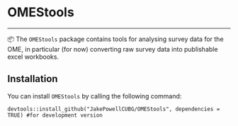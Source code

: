 # OMEStools
----


📦 The `OMEStools` package contains tools for analysing survey data for the OME, in particular (for now) converting raw survey data into publishable excel workbooks.

## Installation
You can install `OMEStools` by calling the following command:
```{r}
devtools::install_github("JakePowellCUBG/OMEStools", dependencies = TRUE) #for development version
```
